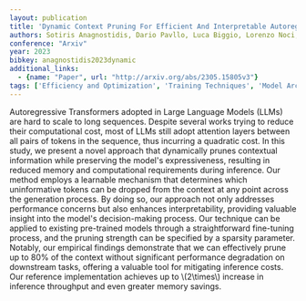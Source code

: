 ```yaml
---
layout: publication
title: 'Dynamic Context Pruning For Efficient And Interpretable Autoregressive Transformers'
authors: Sotiris Anagnostidis, Dario Pavllo, Luca Biggio, Lorenzo Noci, Aurelien Lucchi, Thomas Hofmann
conference: "Arxiv"
year: 2023
bibkey: anagnostidis2023dynamic
additional_links:
  - {name: "Paper", url: "http://arxiv.org/abs/2305.15805v3"}
tags: ['Efficiency and Optimization', 'Training Techniques', 'Model Architecture', 'GPT', 'Pruning', 'Pretraining Methods', 'Fine-Tuning', 'Transformer', 'Interpretability and Explainability', 'Attention Mechanism']
---
```

Autoregressive Transformers adopted in Large Language Models (LLMs) are hard
to scale to long sequences. Despite several works trying to reduce their
computational cost, most of LLMs still adopt attention layers between all pairs
of tokens in the sequence, thus incurring a quadratic cost. In this study, we
present a novel approach that dynamically prunes contextual information while
preserving the model's expressiveness, resulting in reduced memory and
computational requirements during inference. Our method employs a learnable
mechanism that determines which uninformative tokens can be dropped from the
context at any point across the generation process. By doing so, our approach
not only addresses performance concerns but also enhances interpretability,
providing valuable insight into the model's decision-making process. Our
technique can be applied to existing pre-trained models through a
straightforward fine-tuning process, and the pruning strength can be specified
by a sparsity parameter. Notably, our empirical findings demonstrate that we
can effectively prune up to 80% of the context without significant performance
degradation on downstream tasks, offering a valuable tool for mitigating
inference costs. Our reference implementation achieves up to \\(2\times\\) increase
in inference throughput and even greater memory savings.
